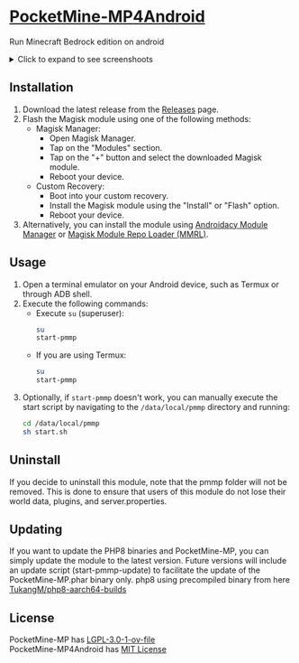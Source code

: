 # [PocketMine-MP](https://github.com/pmmp/PocketMine-MP)[4Android](https://github.com/TukangM/PocketMine-MP4Android)
Run Minecraft Bedrock edition on android 
<details>
<summary>Click to expand to see screenshoots</summary>

![Screenshot_20240113-234915_Termux](https://github.com/TukangM/PocketMine-MP4Android/assets/91467886/612e50c3-bc8a-4f72-bade-37ad2187bd76)
![Screenshot_20240114-093845_Termux](https://github.com/TukangM/PocketMine-MP4Android/assets/91467886/2c46ad81-bdc5-41ff-9dd6-61c688c1a71b)

</details>

## Installation

1. Download the latest release from the [Releases](https://github.com/TukangM/PocketMine-MP4Android/releases) page.
2. Flash the Magisk module using one of the following methods:
   - Magisk Manager:
     - Open Magisk Manager.
     - Tap on the "Modules" section.
     - Tap on the "+" button and select the downloaded Magisk module.
     - Reboot your device.
   - Custom Recovery:
     - Boot into your custom recovery.
     - Install the Magisk module using the "Install" or "Flash" option.
     - Reboot your device.
3. Alternatively, you can install the module using [Androidacy Module Manager](https://github.com/Androidacy/MagiskModuleManager) or [Magisk Module Repo Loader (MMRL)](https://github.com/DerGoogler/MMRL).

## Usage

1. Open a terminal emulator on your Android device, such as Termux or through ADB shell.
2. Execute the following commands:
   - Execute `su` (superuser):
     ```bash
     su
     start-pmmp
     ```
   - If you are using Termux:
     ```bash
     su
     start-pmmp
     ```
3. Optionally, if `start-pmmp` doesn't work, you can manually execute the start script by navigating to the `/data/local/pmmp` directory and running:
   ```bash
   cd /data/local/pmmp
   sh start.sh
   ```
## Uninstall
If you decide to uninstall this module, note that the pmmp folder will not be removed. This is done to ensure that users of this module do not lose their world data, plugins, and server.properties.

## Updating
If you want to update the PHP8 binaries and PocketMine-MP, you can simply update the module to the latest version. Future versions will include an update script (start-pmmp-update) to facilitate the update of the PocketMine-MP.phar binary only.
php8 using precompiled binary from here [TukangM/php8-aarch64-builds](https://github.com/TukangM/php8-aarch64-builds)

## License
PocketMine-MP has [LGPL-3.0-1-ov-file](https://github.com/pmmp/PocketMine-MP?tab=LGPL-3.0-1-ov-file#readme) <br/>
PocketMine-MP4Android has [MIT License](https://github.com/TukangM/PocketMine-MP4Android/blob/main/LICENSE)
